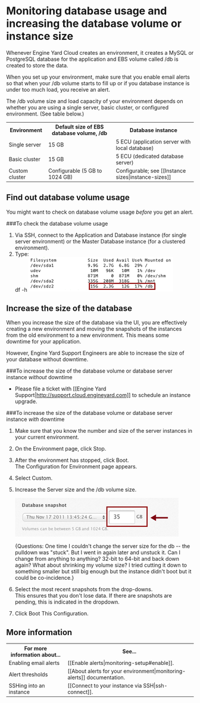 # Monitoring database usage and increasing the database volume or instance size

Whenever Engine Yard Cloud creates an environment, it creates a MySQL or PostgreSQL database for the application and EBS volume called /db is created to store the data.

When you set up your environment, make sure that you enable email alerts so that when your /db volume starts to fill up or if you database instance is under too much load, you receive an alert. 

The /db volume size and load capacity of your environment depends on whether you are using a single server, basic cluster, or configured environment. (See table below.)

<table>
  <tr>
    <th>Environment</th><th>Default size of EBS database volume, /db</th><th>Database instance</th>
  </tr>
  <tr>
    <td>Single server</td><td>15 GB </td><td>5 ECU  (application server with local database)</td>
  </tr>
  <tr>
    <td>Basic cluster</td><td>15 GB </td><td>5 ECU  (dedicated database server)</td>
  </tr>
  <tr>
    <td>Custom cluster</td><td>Configurable (5 GB to 1024 GB)</td><td>Configurable; see [[Instance sizes|instance-sizes]]  </td>
  </tr> 
</table>

## Find out database volume usage

You might want to check on database volume usage _before_ you get an alert.

###To check the database volume usage 

1. Via SSH, connect to the Application and Database instance (for single server environment) or the Master Database instance (for a clustered environment).  
2. Type:  
        df -h
    ![/db usage](images/database_usage.png)

## Increase the size of the database

When you increase the size of the database via the UI, you are effectively creating a new environment and moving the snapshots of the instances from the old environment to a new environment. This means some downtime for your application. 

However, Engine Yard Support Engineers are able to increase the size of your database without downtime. 

###To increase the size of the database volume or database server instance _without_ downtime  
* Please file a ticket with [[Engine Yard Support|http://support.cloud.engineyard.com]] to schedule an instance upgrade.

###To increase the size of the database volume or database server instance _with_ downtime

1. Make sure that you know the number and size of the server instances in your current environment.
   
2. On the Environment page, click Stop.  
    
2. After the environment has stopped, click Boot.  
    The Configuration for Environment page appears.  

3. Select Custom.

4. Increase the Server size and the /db volume size.

    ![/db volume size](images/db_vol_size.png)

    {Questions:  One time I couldn't change the server size for the db -- the pulldown was "stuck". But I went in again later and unstuck it. Can I change from anything to anything? 32-bit to 64-bit and back down again? What about shrinking my volume size? I tried cutting it down to something smaller but still big enough but the instance didn't boot but it could be co-incidence.} 

5. Select the most recent snapshots from the drop-downs.  
    This ensures that you don't lose data. If there are snapshots are pending, this is indicated in the dropdown.

6. Click Boot This Configuration.


<h2 id="topic5"> More information</h2>

<table>
  <tr>
    <th>For more information about...</th><th>See...</th>
  </tr>
  <tr>
     <td>Enabling email alerts</td><td>[[Enable alerts|monitoring-setup#enable]]. </td>
   </tr>
   <tr>
     <td>Alert thresholds</td><td>[[About alerts for your environment|monitoring-alerts]] documentation. </td>
   </tr>
   <tr>
	 <td>SSHing into an instance</td><td>[[Connect to your instance via SSH|ssh-connect]].</td>
   </tr>
</table>